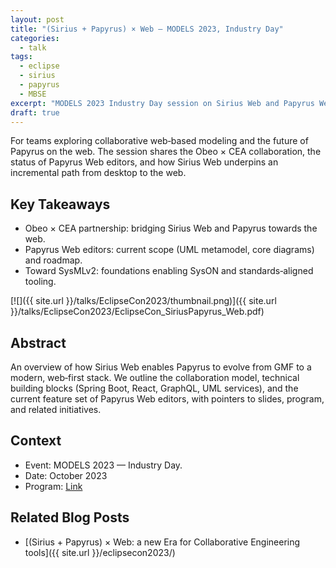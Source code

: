 ```yaml
---
layout: post
title: "(Sirius + Papyrus) × Web — MODELS 2023, Industry Day"
categories:
  - talk
tags:
  - eclipse
  - sirius
  - papyrus
  - MBSE
excerpt: "MODELS 2023 Industry Day session on Sirius Web and Papyrus Web—context and resources for collaborative engineering teams."
draft: true
---
```


For teams exploring collaborative web‑based modeling and the future of Papyrus on the web. The session shares the Obeo × CEA collaboration, the status of Papyrus Web editors, and how Sirius Web underpins an incremental path from desktop to the web.

## Key Takeaways
- Obeo × CEA partnership: bridging Sirius Web and Papyrus towards the web.
- Papyrus Web editors: current scope (UML metamodel, core diagrams) and roadmap.
- Toward SysMLv2: foundations enabling SysON and standards‑aligned tooling.

[![]({{ site.url }}/talks/EclipseCon2023/thumbnail.png)]({{ site.url }}/talks/EclipseCon2023/EclipseCon_SiriusPapyrus_Web.pdf)

## Abstract
An overview of how Sirius Web enables Papyrus to evolve from GMF to a modern, web‑first stack. We outline the collaboration model, technical building blocks (Spring Boot, React, GraphQL, UML services), and the current feature set of Papyrus Web editors, with pointers to slides, program, and related initiatives.

## Context
- Event: MODELS 2023 — Industry Day.
- Date: October 2023
- Program: [Link](https://conf.researchr.org/track/models-2023/models-2023-industry-days#program)

## Related Blog Posts
- [(Sirius + Papyrus) × Web: a new Era for Collaborative Engineering tools]({{ site.url }}/eclipsecon2023/)
